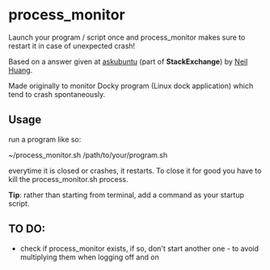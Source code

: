# process_monitor
Launch your program / script once and process_monitor makes sure to restart it in case of unexpected crash!

Based on a answer given at [askubuntu](https://askubuntu.com/questions/163993/how-do-i-automatically-restart-docky-after-a-crash/264938) (part of **StackExchange**) by [Neil Huang](https://askubuntu.com/users/8261/neil-huang).

Made originally to monitor Docky program (Linux dock application) which tend to crash spontaneously.

## Usage

run a program like so:

~/process_monitor.sh /path/to/your/program.sh

everytime it is closed or crashes, it restarts. To close it for good you have to kill the process_monitor.sh process.

**Tip**: rather than starting from terminal, add a command as your startup script.

## TO DO:

* check if process_monitor exists, if so, don't start another one - to avoid multiplying them when logging off and on
